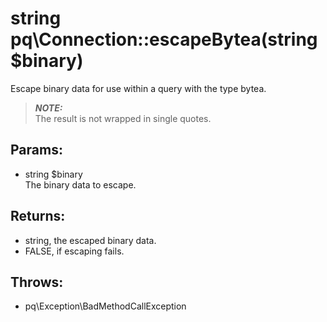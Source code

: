 # string pq\Connection::escapeBytea(string $binary)

Escape binary data for use within a query with the type bytea.

> ***NOTE:***  
  The result is not wrapped in single quotes.

## Params:

* string $binary  
  The binary data to escape.

## Returns:

* string, the escaped binary data.
* FALSE, if escaping fails.

## Throws:

* pq\Exception\BadMethodCallException
